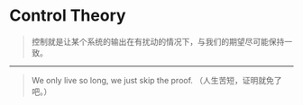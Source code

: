 # Control Theory

> 控制就是让某个系统的输出在有扰动的情况下，与我们的期望尽可能保持一致。

---

> We only live so long, we just skip the proof. （人生苦短，证明就免了吧。）
